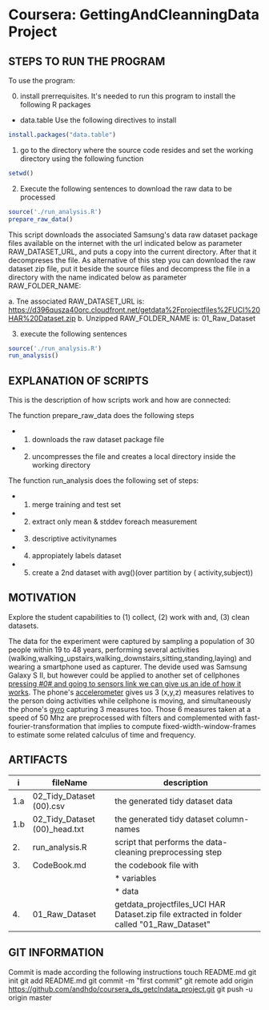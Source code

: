 # Coursera: GettingAndCleanningData Project

## STEPS TO RUN THE PROGRAM

To use the program:

0. install prerrequisites. It's needed to run this program to install the following R packages
* data.table
Use the following directives to install
```r
install.packages("data.table")
```

1. go to the directory where the source code resides and set the working directory using the following function
```r
setwd()
```
2. Execute the following sentences to download the raw data to be processed
```r
source('./run_analysis.R')
prepare_raw_data()
```
This script downloads the associated Samsung's data raw dataset package files available on the internet with the url indicated below as parameter RAW_DATASET_URL, and puts a copy into the current directory. After that it decompreses the 
file. As alternative of this step you can download the raw dataset zip file, put it beside the source files and decompress the file in a directory with 
the name indicated below as parameter RAW_FOLDER_NAME:
 
a. Tne associated RAW_DATASET_URL is: https://d396qusza40orc.cloudfront.net/getdata%2Fprojectfiles%2FUCI%20HAR%20Dataset.zip
b. Unzipped RAW_FOLDER_NAME is: 01_Raw_Dataset 

3. execute the following sentences
```r
source('./run_analysis.R')
run_analysis()
```


## EXPLANATION OF SCRIPTS

This is the description of how scripts work and how are connected: 

The function prepare_raw_data does the following steps
* 1. downloads the raw dataset package file
* 2. uncompresses the file and creates a local directory inside the working directory

The function run_analysis does the following set of steps:
* 1. merge training and test set
* 2. extract only mean & stddev foreach measurement
* 3. descriptive activitynames
* 4. appropiately labels dataset
* 5. create a 2nd dataset with avg()(over partition by ( activity,subject))




## MOTIVATION
Explore the student capabilities to (1)	collect, (2) work with and, (3) clean datasets.

The data for the experiment were captured by sampling a population of 30 people within 19 to 48 years, performing several activities (walking,walking_upstairs,walking_downstairs,sitting,standing,laying) 
and wearing a smartphone used as capturer. The devide used was Samsung Galaxy S II, but however could be applied to another set of cellphones [ pressing *#0*# and going to sensors link we can give us an ide of how it works](http://youtu.be/F1vqmzDsjGc).
The phone's [accelerometer](http://youtu.be/KZVgKu6v808) gives us 3 (x,y,z) measures relatives to the person doing activities while cellphone is moving, and simultaneously the phone's [gyro](http://youtu.be/zwe6LEYF0j8) capturing 3 measures too.
Those 6 measures taken at a speed of 50 Mhz are preprocessed with filters and complemented with fast-fourier-transformation that implies to compute fixed-width-window-frames to estimate some related calculus of time and frequency.


## ARTIFACTS

 i  |     fileName                  | description
---	| ----------------------------- | ----------------------------------------
1.a | 02_Tidy_Dataset (00).csv      | the generated tidy dataset data
1.b | 02_Tidy_Dataset (00)_head.txt | the generated tidy dataset column-names
2.  | run_analysis.R                | script that performs the data-cleaning preprocessing step
3.  | CodeBook.md                   | the codebook file	with	
    |	                            | * variables
    |	                            | * data
4.  | 01_Raw_Dataset                | getdata_projectfiles_UCI HAR Dataset.zip file extracted in folder called "01_Raw_Dataset"

## GIT INFORMATION
Commit is made according the following instructions
touch README.md
git init
git add README.md
git commit -m "first commit"
git remote add origin https://github.com/andhdo/coursera_ds_getclndata_project.git
git push -u origin master

	
	